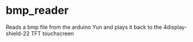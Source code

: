 bmp_reader
==========

Reads a bmp file from the arduino Yun and plays it back to the 4display-shield-22 TFT touchscreen
